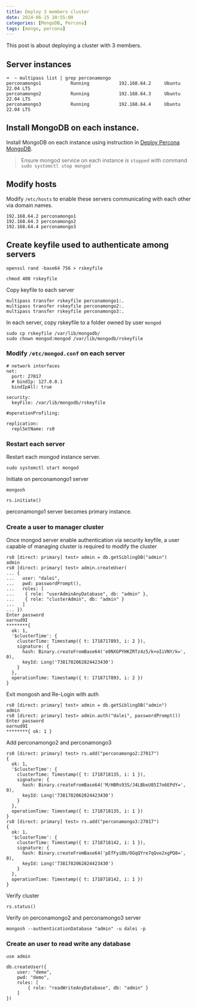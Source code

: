 ```yaml
---
title: Deploy 3 members cluster
date: 2024-06-15 20:55:00
categories: [MongoDB, Percona]
tags: [mongo, percona]
---
```


This post is about deploying a cluster with 3 members.

## Server instances

```console
➜  ~ multipass list | grep perconamongo
perconamongo1           Running           192.168.64.2     Ubuntu 22.04 LTS
perconamongo2           Running           192.168.64.3     Ubuntu 22.04 LTS
perconamongo3           Running           192.168.64.4     Ubuntu 22.04 LTS
```

## Install MongoDB on each instance.

Install MongoDB on each instance using instruction in [Deploy Percona MongoDB](/posts/deploy-percona-mongodb/).

> Ensure mongod service on each instance is `stopped` with command `sudo systemctl stop mongod`

## Modify hosts

Modify `/etc/hosts` to enable these servers communicating with each other via domain names.

```console
192.168.64.2 perconamongo1
192.168.64.3 perconamongo2
192.168.64.4 perconamongo3
```

## Create keyfile used to authenticate among servers

```console
openssl rand -base64 756 > rskeyfile

chmod 400 rskeyfile
```

Copy keyfile to each server

```console
multipass transfer rskeyfile perconamongo1:.
multipass transfer rskeyfile perconamongo2:.
multipass transfer rskeyfile perconamongo3:.
```

In each server, copy rskeyfile to a folder owned by user `mongod`

```console
sudo cp rskeyfile /var/lib/mongodb/
sudo chown mongod:mongod /var/lib/mongodb/rskeyfile
```

### Modify `/etc/mongod.conf` on each server

```console
# network interfaces
net:
  port: 27017
  # bindIp: 127.0.0.1
  bindIpAll: true

security:
  keyFile: /var/lib/mongodb/rskeyfile

#operationProfiling:

replication:
  replSetName: rs0
```

### Restart each server

Restart each mongod instance server.

```console
sudo systemctl start mongod
```

Initiate on perconamongo1 server

```console
mongosh

rs.initiate()
```

perconamongo1 server becomes primary instance.

### Create a user to manager cluster

Once mongod server enable authentication via security keyfile, a user capable of managing cluster is required to modify the cluster

```console
rs0 [direct: primary] test> admin = db.getSiblingDB("admin")
admin
rs0 [direct: primary] test> admin.createUser(
... {
...   user: "dalei",
...   pwd: passwordPrompt(),
...   roles: [
...    { role: "userAdminAnyDatabase", db: "admin" },
...    { role: "clusterAdmin", db: "admin" }
...   ]
... })
Enter password
oarnud9I
********{
  ok: 1,
  '$clusterTime': {
    clusterTime: Timestamp({ t: 1718717893, i: 2 }),
    signature: {
      hash: Binary.createFromBase64('e0NXGPYHKZRTz4z5/k+oIiVNY/k=', 0),
      keyId: Long('7381782062824423430')
    }
  },
  operationTime: Timestamp({ t: 1718717893, i: 2 })
}
```

Exit mongosh and Re-Login with auth

```console
rs0 [direct: primary] test> admin = db.getSiblingDB("admin")
admin
rs0 [direct: primary] test> admin.auth("dalei", passwordPrompt())
Enter password
oarnud9I
********{ ok: 1 }
```

Add perconamongo2 and perconamongo3

```console
rs0 [direct: primary] test> rs.add("perconamongo2:27017")
{
  ok: 1,
  '$clusterTime': {
    clusterTime: Timestamp({ t: 1718718135, i: 1 }),
    signature: {
      hash: Binary.createFromBase64('M/HBRs93S/J4LBbeU85I7o6EPdY=', 0),
      keyId: Long('7381782062824423430')
    }
  },
  operationTime: Timestamp({ t: 1718718135, i: 1 })
}
rs0 [direct: primary] test> rs.add("perconamongo3:27017")
{
  ok: 1,
  '$clusterTime': {
    clusterTime: Timestamp({ t: 1718718142, i: 1 }),
    signature: {
      hash: Binary.createFromBase64('pEfFyiBb/OGqQYre7qQve2xgPQ8=', 0),
      keyId: Long('7381782062824423430')
    }
  },
  operationTime: Timestamp({ t: 1718718142, i: 1 })
}
```

Verify cluster

```console
rs.status()
```

Verify on perconamongo2 and perconamongo3 server

```console
mongosh --authenticationDatabase "admin" -u dalei -p
```

### Create an user to read write any database

```console
use admin

db.createUser({
    user: "demo",
    pwd: "demo",
    roles: [
        { role: "readWriteAnyDatabase", db: "admin" }
    ]
})
```